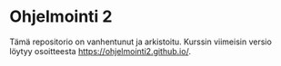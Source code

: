 # Ohjelmointi 2

Tämä repositorio on vanhentunut ja arkistoitu. Kurssin viimeisin versio löytyy osoitteesta https://ohjelmointi2.github.io/.
